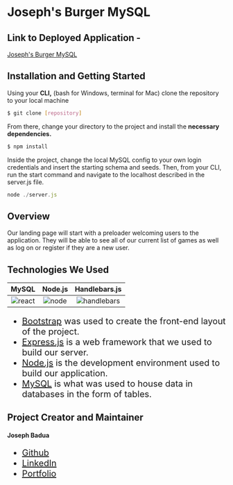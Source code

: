 # Joseph's Burger MySQL

## Link to Deployed Application - 
[Joseph's Burger MySQL](https://josephs-burgersql.herokuapp.com/)

## Installation and Getting Started

Using your <strong>CLI,</strong> (bash for Windows, terminal for Mac) clone the repository to your local machine 

```bash
$ git clone [repository]
```
From there, change your directory to the project and install the <strong>necessary dependencies.</strong>

```bash
$ npm install
```
Inside the project, change the local MySQL config to your own login credentials and insert the starting schema and seeds. Then, from your CLI, run the start command and navigate to the localhost described in the server.js file.

```javascript
node ./server.js
```
## Overview

Our landing page will start with a preloader welcoming users to the application. They will be able to see all of our current list of games as well as log on or register if they are a new user.

## Technologies We Used

MySQL           |  Node.js |    Handlebars.js
:-------------------------:|:-------------------------: |:-------------------------: 
![react](https://cdn.worldvectorlogo.com/logos/mysql.svg)  |  ![node](https://d2eip9sf3oo6c2.cloudfront.net/tags/images/000/000/256/full/nodejslogo.png) |  ![handlebars](https://handlebarsjs.com/images/handlebars_logo.png)

<ul style="font-size: 20px;">
<li><a href="https://getbootstrap.com/">Bootstrap</a> was used to create the front-end layout of the project.</li>
<li><a href="https://expressjs.com/">Express.js</a> is a web framework that we used to build our server.</li>
<li><a href="https://nodejs.org/en/">Node.js</a> is the development environment used to build our application.</li>
<li><a href="https://www.mysql.com//">MySQL</a> is what was used to house data in databases in the form of tables.</li>
</ul>


## Project Creator and Maintainer

#### Joseph Badua
<ul style="font-size: 20px;">
  <li><a href="https://github.com/JosephBadua">Github</a></li>
  <li><a href="https://www.linkedin.com/in/joseph-badua-60aaa7188/">LinkedIn</a></li>
  <li><a href="http://www.josephbadua.com/">Portfolio</a></li>
</ul>
